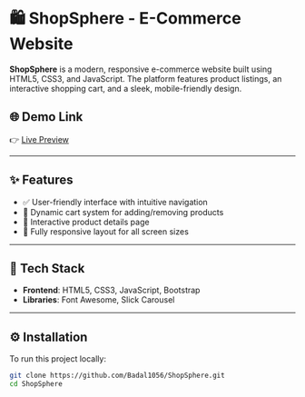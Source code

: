 # 🛍️ ShopSphere - E-Commerce Website

**ShopSphere** is a modern, responsive e-commerce website built using HTML5, CSS3, and JavaScript. The platform features product listings, an interactive shopping cart, and a sleek, mobile-friendly design.

## 🌐 Demo Link  
👉 [Live Preview](https://shopsphere-badaljha.netlify.app/)

---

## ✨ Features

- ✅ User-friendly interface with intuitive navigation  
- 🛒 Dynamic cart system for adding/removing products  
- 📄 Interactive product details page  
- 📱 Fully responsive layout for all screen sizes  

---

## 🔧 Tech Stack

- **Frontend**: HTML5, CSS3, JavaScript, Bootstrap
- **Libraries**: Font Awesome, Slick Carousel  

---

## ⚙️ Installation

To run this project locally:

```bash
git clone https://github.com/Badal1056/ShopSphere.git
cd ShopSphere
